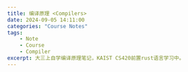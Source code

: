 ```yaml
---
title: 编译原理 <Compilers>
date: 2024-09-05 14:11:00
categories: "Course Notes"
tags: 
    - Note
    - Course
    - Compiler
excerpt: 大三上自学编译原理笔记，KAIST CS420前置rust语言学习中。
---
```


